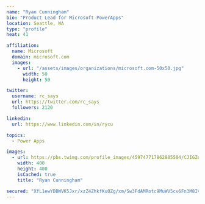 ```yaml
---
name: "Ryan Cunningham"
bio: "Product Lead for Microsoft PowerApps"
location: Seattle, WA
type: "profile"
heat: 41

affiliation:
  name: Microsoft
  domain: microsoft.com
  images:
    - url: "/assets/images/organizations/microsoft.com-50x50.jpg"
      width: 50
      height: 50

twitter:
  username: rc_says
  url: https://twitter.com/rc_says
  followers: 2120

linkedin:
  url: https://www.linkedin.com/in/rycu

topics:
  - Power Apps

images:
  - url: https://pbs.twimg.com/profile_images/459747717862805504/CJIGZejd_400x400.png
    width: 400
    height: 400
    isCached: true
    title: "Ryan Cunningham"

secured: "XfL1ewYDBWVK5Jxr/xzZ4ZhkfKuOZg/xm/Sw3FdAMRotc9MuWV5cv6Fn3M8IVZ4/cgB9OhTq9ae6SrDxXo//Ya8wouY9rdWA8kp4iXSH1gv/OahS4+Rzxe6YCjv0VGVNqRHMVpSjI52JVdx02a0ih6fv6n9wrfINV0l32wEfCC8xoxQF+2vXX9D9/PM6bnRyLl/pDKLHBvLipcX5VBm+VEyvNs4Ol9Cn2cbGjwhO9p7DvCYzimSJeyUmoFKqa/kc6teQ9Vuqf5IGoBj8k9hhZw5PyGLKSMO7QIGj7ZclL8fbeWi5NURZ1UVynp9QrVIIzomzjXkgp7ZAw/7U8DEMs+XAOpeJkQ4b6O5F9uWUVOVzv5ZkqDqZHpwdBF5SUaVwEpTZtmjWUshC0rDLtydZOpK1/tEEK6kJJo66iK8p02Y=;ec8MDaIweW1wcZg9jKpgvA=="
---
```


